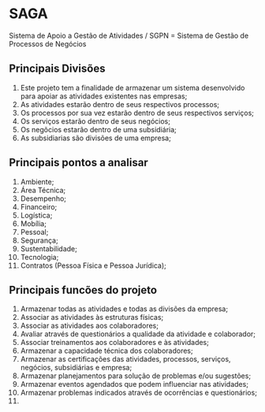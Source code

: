 # SAGA
Sistema de Apoio a Gestão de Atividades / SGPN = Sistema de Gestão de Processos de Negócios

## Principais Divisões

1. Este projeto tem a finalidade de armazenar um sistema desenvolvido para apoiar as atividades existentes nas empresas;
2. As atividades estarão dentro de seus respectivos processos;
3. Os processos por sua vez estarão dentro de seus respectivos serviços;
4. Os serviços estarão dentro de seus negócios;
5. Os negõcios estarão dentro de uma subsidiária;
6. As subsidiarias são divisões de uma empresa;

## Principais pontos a analisar

1. Ambiente;
2. Área Técnica;
3. Desempenho;
4. Financeiro;
5. Logística;
6. Mobília;
7. Pessoal;
8. Segurança;
9. Sustentabilidade;
10. Tecnologia;
11. Contratos (Pessoa Física e Pessoa Jurídica);

## Principais funcões do projeto

1. Armazenar todas as atividades e todas as divisões da empresa;
2. Associar as atividades às estruturas físicas;
3. Associar as atividades aos colaboradores;
4. Avaliar através de questionários a qualidade da atividade e colaborador;
5. Associar treinamentos aos colaboradores e às atividades;
6. Armazenar a capacidade técnica dos colaboradores;
7. Armazenar as certificações das atividades, processos, serviços, negócios, subsidiárias e empresa;
8. Armazenar planejamentos para solução de problemas e/ou sugestões;
9. Armazenar eventos agendados que podem influenciar nas atividades;
10. Armazenar problemas indicados através de ocorrências e questionários;
11. 
